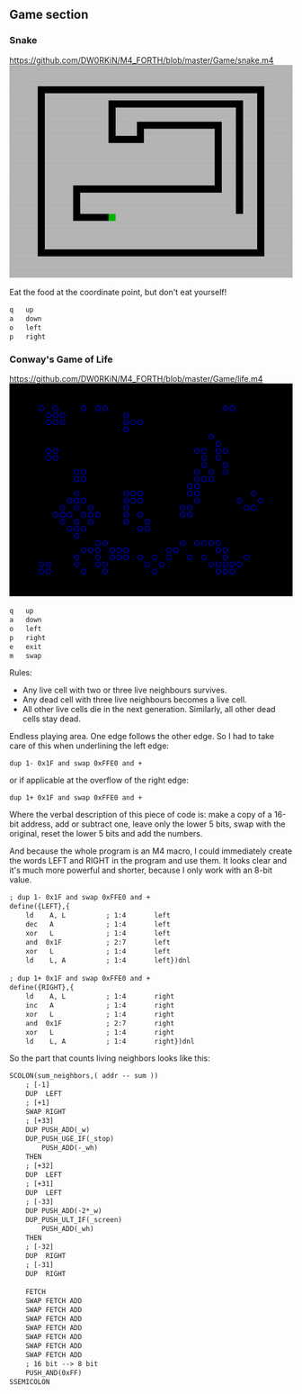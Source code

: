 ## Game section

### Snake

https://github.com/DW0RKiN/M4_FORTH/blob/master/Game/snake.m4
![Snake Game screenshot](https://github.com/DW0RKiN/M4_FORTH/blob/master/Game/snake.png)

Eat the food at the coordinate point, but don't eat yourself!

    q   up
    a   down
    o   left
    p   right

### Conway's Game of Life

https://github.com/DW0RKiN/M4_FORTH/blob/master/Game/life.m4
![Conway's Game of Life screenshot](https://github.com/DW0RKiN/M4_FORTH/blob/master/Game/life.png)

    q   up
    a   down
    o   left
    p   right
    e   exit
    m   swap

Rules:
- Any live cell with two or three live neighbours survives. 
- Any dead cell with three live neighbours becomes a live cell.
- All other live cells die in the next generation. Similarly, all other dead cells stay dead.

Endless playing area. One edge follows the other edge.
So I had to take care of this when underlining the left edge:

    dup 1- 0x1F and swap 0xFFE0 and +
or if applicable at the overflow of the right edge:

    dup 1+ 0x1F and swap 0xFFE0 and +
Where the verbal description of this piece of code is: make a copy of a 16-bit address, add or subtract one, leave only the lower 5 bits, swap with the original, reset the lower 5 bits and add the numbers.

And because the whole program is an M4 macro, I could immediately create the words LEFT and RIGHT in the program and use them. It looks clear and it's much more powerful and shorter, because I only work with an 8-bit value.

    ; dup 1- 0x1F and swap 0xFFE0 and +
    define({LEFT},{
        ld    A, L          ; 1:4       left
        dec   A             ; 1:4       left
        xor   L             ; 1:4       left
        and  0x1F           ; 2:7       left
        xor   L             ; 1:4       left
        ld    L, A          ; 1:4       left})dnl

    ; dup 1+ 0x1F and swap 0xFFE0 and +
    define({RIGHT},{
        ld    A, L          ; 1:4       right
        inc   A             ; 1:4       right
        xor   L             ; 1:4       right
        and  0x1F           ; 2:7       right
        xor   L             ; 1:4       right
        ld    L, A          ; 1:4       right})dnl
    
So the part that counts living neighbors looks like this:

    SCOLON(sum_neighbors,( addr -- sum ))
        ; [-1]
        DUP  LEFT
        ; [+1]
        SWAP RIGHT
        ; [+33]
        DUP PUSH_ADD(_w)
        DUP_PUSH_UGE_IF(_stop)
            PUSH_ADD(-_wh)
        THEN
        ; [+32]
        DUP  LEFT
        ; [+31]
        DUP  LEFT
        ; [-33]
        DUP PUSH_ADD(-2*_w)
        DUP_PUSH_ULT_IF(_screen)
            PUSH_ADD(_wh)
        THEN
        ; [-32]
        DUP  RIGHT
        ; [-31]
        DUP  RIGHT

        FETCH 
        SWAP FETCH ADD
        SWAP FETCH ADD
        SWAP FETCH ADD
        SWAP FETCH ADD
        SWAP FETCH ADD
        SWAP FETCH ADD
        SWAP FETCH ADD
        ; 16 bit --> 8 bit
        PUSH_AND(0xFF)
    SSEMICOLON
